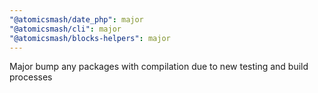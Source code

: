 ```yaml
---
"@atomicsmash/date_php": major
"@atomicsmash/cli": major
"@atomicsmash/blocks-helpers": major
---
```


Major bump any packages with compilation due to new testing and build processes
